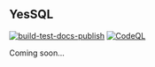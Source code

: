 ##  YesSQL

[![build-test-docs-publish](https://github.com/mitchelllisle/yessql/actions/workflows/run-build-tests-docs-publish.yaml/badge.svg?branch=main)](https://github.com/mitchelllisle/yessql/actions/workflows/run-build-tests-docs-publish.yaml)
[![CodeQL](https://github.com/mitchelllisle/yessql/actions/workflows/codeql-analysis.yml/badge.svg?branch=main)](https://github.com/mitchelllisle/yessql/actions/workflows/codeql-analysis.yml)

Coming soon...
